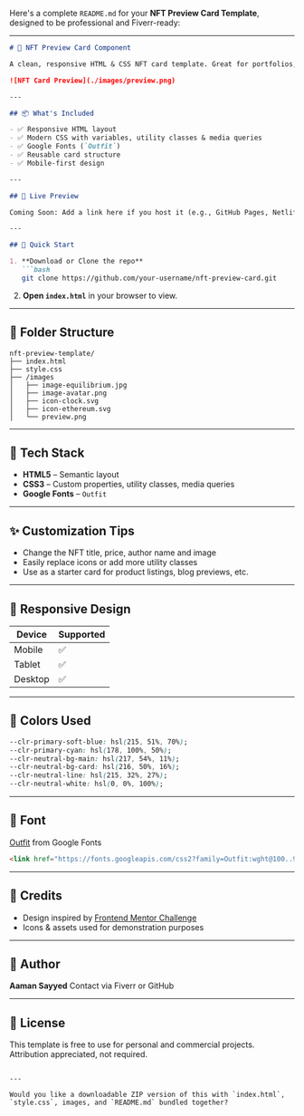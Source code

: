 Here's a complete `README.md` for your **NFT Preview Card Template**, designed to be professional and Fiverr-ready:

---

````markdown
# 🎴 NFT Preview Card Component

A clean, responsive HTML & CSS NFT card template. Great for portfolios, frontend practice, or quick project starters.

![NFT Card Preview](./images/preview.png)

---

## 📦 What's Included

- ✅ Responsive HTML layout
- ✅ Modern CSS with variables, utility classes & media queries
- ✅ Google Fonts (`Outfit`)
- ✅ Reusable card structure
- ✅ Mobile-first design

---

## 🧪 Live Preview

Coming Soon: Add a link here if you host it (e.g., GitHub Pages, Netlify)

---

## 🚀 Quick Start

1. **Download or Clone the repo**
   ```bash
   git clone https://github.com/your-username/nft-preview-card.git
````

2. **Open `index.html`** in your browser to view.

---

## 🧱 Folder Structure

```
nft-preview-template/
├── index.html
├── style.css
├── /images
│   ├── image-equilibrium.jpg
│   ├── image-avatar.png
│   ├── icon-clock.svg
│   ├── icon-ethereum.svg
│   └── preview.png
```

---

## 📐 Tech Stack

* **HTML5** – Semantic layout
* **CSS3** – Custom properties, utility classes, media queries
* **Google Fonts** – `Outfit`

---

## ✨ Customization Tips

* Change the NFT title, price, author name and image
* Easily replace icons or add more utility classes
* Use as a starter card for product listings, blog previews, etc.

---

## 📱 Responsive Design

| Device  | Supported |
| ------- | --------- |
| Mobile  | ✅         |
| Tablet  | ✅         |
| Desktop | ✅         |

---

## 🎨 Colors Used

```css
--clr-primary-soft-blue: hsl(215, 51%, 70%);
--clr-primary-cyan: hsl(178, 100%, 50%);
--clr-neutral-bg-main: hsl(217, 54%, 11%);
--clr-neutral-bg-card: hsl(216, 50%, 16%);
--clr-neutral-line: hsl(215, 32%, 27%);
--clr-neutral-white: hsl(0, 0%, 100%);
```

---

## 🔗 Font

[Outfit](https://fonts.google.com/specimen/Outfit) from Google Fonts

```html
<link href="https://fonts.googleapis.com/css2?family=Outfit:wght@100..900&display=swap" rel="stylesheet">
```

---

## 🙏 Credits

* Design inspired by [Frontend Mentor Challenge](https://www.frontendmentor.io/)
* Icons & assets used for demonstration purposes

---

## 👤 Author

**Aaman Sayyed**
Contact via Fiverr or GitHub

---

## 📄 License

This template is free to use for personal and commercial projects. Attribution appreciated, not required.

```

---

Would you like a downloadable ZIP version of this with `index.html`, `style.css`, images, and `README.md` bundled together?
```
